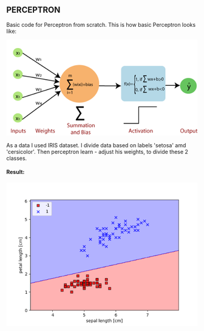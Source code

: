 ## PERCEPTRON
Basic code for Perceptron from scratch.
This is how basic Perceptron looks like:

![single_layer_perceptron](single_layer_perceptron.png)

As a data I used IRIS dataset. I divide data based on labels 'setosa' amd 'cersicolor'.
Then perceptron learn - adjust his weights, to divide these 2 classes.

#### Result:

![Sepal_Petal_length](Sepal_Petal_length.png)
